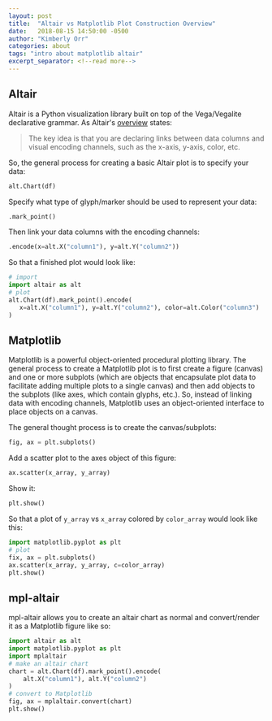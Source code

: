 ```yaml
---
layout: post
title:  "Altair vs Matplotlib Plot Construction Overview"
date:   2018-08-15 14:50:00 -0500
author: "Kimberly Orr"
categories: about
tags: "intro about matplotlib altair"
excerpt_separator: <!--read more-->
---
```

## Altair
Altair is a Python visualization library built on top of the Vega/Vegalite declarative grammar. As Altair's [overview](https://altair-viz.github.io/getting_started/overview.html) states:
>The key idea is that you are declaring links between data columns and visual encoding channels, such as the x-axis, y-axis, color, etc.

So, the general process for creating a basic Altair plot is to specify your data:
 ```python
alt.Chart(df)
 ``` 
Specify what type of glyph/marker should be used to represent your data:
```python
.mark_point()
```
Then link your data columns with the encoding channels:
 ```python
.encode(x=alt.X("column1"), y=alt.Y("column2"))
 ```
 
So that a finished plot would look like:
 ```python
# import
import altair as alt
# plot
alt.Chart(df).mark_point().encode(
    x=alt.X("column1"), y=alt.Y("column2"), color=alt.Color("column3")
)
```
## Matplotlib
Matplotlib is a powerful object-oriented procedural plotting library. The general process to create a Matplotlib plot is to first create a figure (canvas) and one or more subplots (which are objects that encapsulate plot data to facilitate adding multiple plots to a single canvas) and then add objects to the subplots (like axes, which contain glyphs, etc.). So, instead of linking data with encoding channels, Matplotlib uses an object-oriented interface to place objects on a canvas.

The general thought process is to create the canvas/subplots:
```python
fig, ax = plt.subplots()
```
Add a scatter plot to the axes object of this figure:
```python
ax.scatter(x_array, y_array)
```
Show it:
```python
plt.show()
```

So that a plot of `y_array` vs `x_array` colored by `color_array` would look like this:
```python
import matplotlib.pyplot as plt
# plot
fix, ax = plt.subplots()
ax.scatter(x_array, y_array, c=color_array)
plt.show()
```

## mpl-altair
mpl-altair allows you to create an altair chart as normal and convert/render it as a Matplotlib figure like so:
```python
import altair as alt
import matplotlib.pyplot as plt
import mplaltair
# make an altair chart
chart = alt.Chart(df).mark_point().encode(
    alt.X("column1"), alt.Y("column2")
)
# convert to Matplotlib
fig, ax = mplaltair.convert(chart)
plt.show()
```